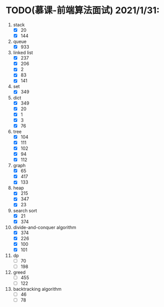 # TODO(慕课-前端算法面试) 2021/1/31:
1. stack
    - [x] 20
    - [x] 144
1. queue
    - [x] 933
1. linked list
    - [x] 237
    - [x] 206
    - [x] 2
    - [x] 83
    - [x] 141
1. set
    - [x] 349
1. dict
    - [x] 349
    - [x] 20
    - [x] 1
    - [x] 3
    - [x] 76
1. tree
    - [x] 104
    - [x] 111
    - [x] 102
    - [x] 94
    - [x] 112
1. graph
    - [x] 65
    - [x] 417
    - [x] 133
1. heap
    - [x] 215
    - [x] 347
    - [x] 23
1. search sort
    - [x] 21
    - [x] 374
1. divide-and-conquer algorithm 
    - [x] 374
    - [x] 226
    - [x] 100
    - [x] 101
1. dp
    - [ ] 70
    - [ ] 198
1. greed
    - [ ] 455
    - [ ] 122
1. backtracking algorithm
    - [ ] 46
    - [ ] 78